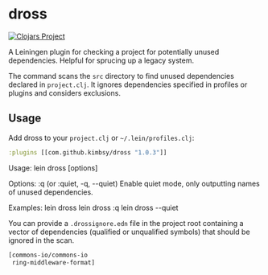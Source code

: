 # dross

[![Clojars Project](https://img.shields.io/clojars/v/com.github.kimbsy/dross.svg)](https://clojars.org/com.github.kimbsy/dross)

A Leiningen plugin for checking a project for potentially unused
dependencies. Helpful for sprucing up a legacy system.

The command scans the `src` directory to find unused dependencies
declared in `project.clj`.  It ignores dependencies specified in
profiles or plugins and considers exclusions.

## Usage

Add dross to your `project.clj` or `~/.lein/profiles.clj`:

```Clojure
:plugins [[com.github.kimbsy/dross "1.0.3"]]
```

Usage:
  lein dross [options]

Options:
  :q (or :quiet, -q, --quiet) Enable quiet mode, only outputting names
  of unused dependencies.

Examples:
  lein dross
  lein dross :q
  lein dross --quiet

You can provide a `.drossignore.edn` file in the project root containing
a vector of dependencies (qualified or unqualified symbols) that
should be ignored in the scan.

``` Clojure
[commons-io/commons-io
 ring-middleware-format]
```
